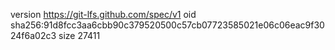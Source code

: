 version https://git-lfs.github.com/spec/v1
oid sha256:91d8fcc3aa6cbb90c379520500c57cb07723585021e06c06eac9f3024f6a02c3
size 27411
